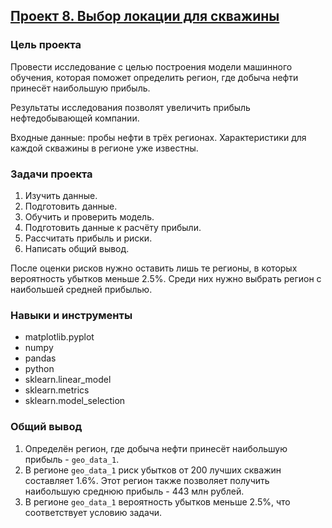 ## [Проект 8. Выбор локации для скважины](08-choosing-the-location-for-the-well--ml-in-business.ipynb)


### Цель проекта

Провести исследование с целью построения модели машинного обучения, которая поможет определить регион, где добыча нефти принесёт наибольшую прибыль.

Результаты исследования позволят увеличить прибыль нефтедобывающей компании.

Входные данные: пробы нефти в трёх регионах. Характеристики для каждой скважины в регионе уже известны.


### Задачи проекта

1. Изучить данные.
2. Подготовить данные.
3. Обучить и проверить модель.
4. Подготовить данные к расчёту прибыли.
5. Рассчитать прибыль и риски.
6. Написать общий вывод.

После оценки рисков нужно оставить лишь те регионы, в которых вероятность убытков меньше 2.5%. Среди них нужно выбрать регион с наибольшей средней прибылью.


### Навыки и инструменты

- matplotlib.pyplot
- numpy
- pandas
- python
- sklearn.linear_model
- sklearn.metrics
- sklearn.model_selection


### Общий вывод

1. Определён регион, где добыча нефти принесёт наибольшую прибыль - `geo_data_1`.
2. В регионе `geo_data_1` риск убытков от 200 лучших скважин составляет 1.6%. Этот регион также позволяет получить наибольшую среднюю прибыль - 443 млн рублей.
3. В регионе `geo_data_1` вероятность убытков меньше 2.5%, что соответствует условию задачи.
